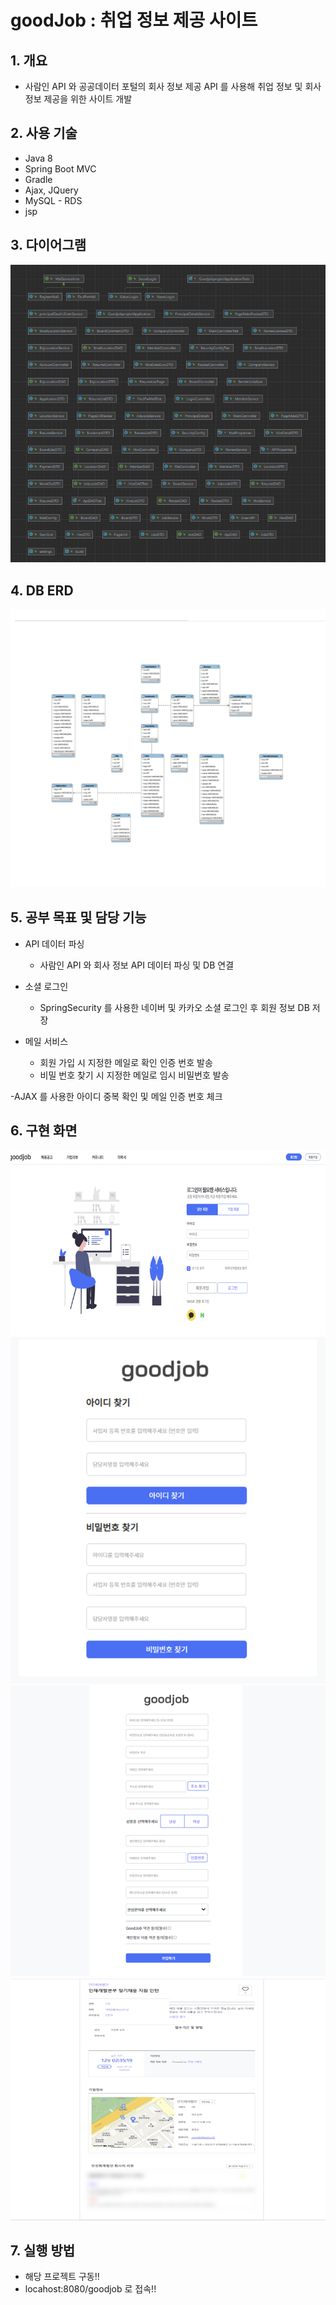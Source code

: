 # goodJob : 취업 정보 제공 사이트

## 1. 개요
- 사람인 API 와 공공데이터 포털의 회사 정보 제공 API 를 사용해
    취업 정보 및 회사 정보 제공을 위한 사이트 개발

## 2. 사용 기술
- Java 8 
- Spring Boot MVC
- Gradle 
- Ajax, JQuery
- MySQL - RDS
- jsp

## 3. 다이어그램
![](info/diagram.png)

## 4. DB ERD
![](info/db_erd.png)

## 5. 공부 목표 및 담당 기능
- API 데이터 파싱
  - 사람인 API 와 회사 정보 API 데이터 파싱 및 DB 연결

- 소셜 로그인
  - SpringSecurity 를 사용한 네이버 및 카카오 소셜 로그인 후 회원 정보 DB 저장

- 메일 서비스
  - 회원 가입 시 지정한 메일로 확인 인증 번호 발송
  - 비밀 번호 찾기 시 지정한 메일로 임시 비밀번호 발송

-AJAX 를 사용한 아이디 중복 확인 및 메일 인증 번호 체크

## 6. 구현 화면
![](info/loginForm.png)
![](info/findMemForm.png)
![](info/registerForm.png)
![](info/HireDetail.png)

## 7. 실행 방법
- 해당 프로젝트 구동!!
- locahost:8080/goodjob 로 접속!!
